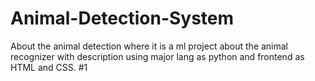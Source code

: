 # Animal-Detection-System
About the animal detection where it is a ml project about the animal recognizer with description using major lang as python and frontend as HTML and CSS.
#1
 
 
